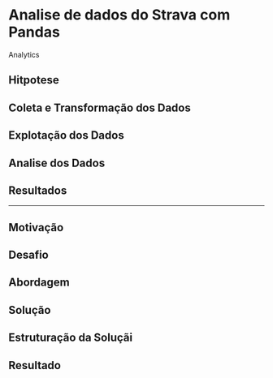 # Analise de dados do Strava com Pandas
Analytics

## Hitpotese

## Coleta e Transformação dos Dados

## Explotação dos Dados

## Analise dos Dados

## Resultados


-----------------------------

## Motivação

## Desafio

## Abordagem

## Solução

## Estruturação da Soluçãi

## Resultado
